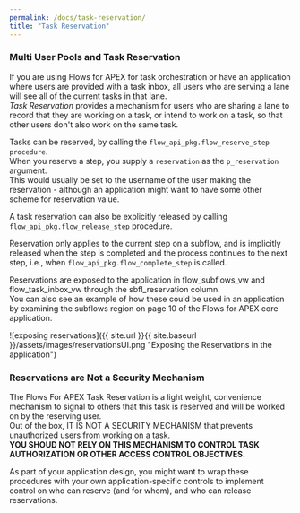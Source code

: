 ```yaml
---
permalink: /docs/task-reservation/
title: "Task Reservation"
---
```

### Multi User Pools and Task Reservation

If you are using Flows for APEX for task orchestration or have an application where users are provided with a task inbox, all users who are serving a lane will see all of the current tasks in that lane.  
*Task Reservation* provides a mechanism for users who are sharing a lane to record that they are working on a task, or intend to work on a task, so that other users don't also work on the same task.

Tasks can be reserved, by calling the `flow_api_pkg.flow_reserve_step procedure`.  
When you reserve a step, you supply a `reservation` as the `p_reservation` argument.  
This would usually be set to the username of the user making the reservation - although an application might want to have some other scheme for reservation value.

A task reservation can also be explicitly released by calling `flow_api_pkg.flow_release_step` procedure.

Reservation only applies to the current step on a subflow, and is implicitly released when the step is completed and the process continues to the next step, i.e., when `flow_api_pkg.flow_complete_step` is called.

Reservations are exposed to the application in flow_subflows_vw and flow_task_inbox_vw through the sbfl_reservation column.  
You can also see an example of how these could be used in an application by examining the subflows region on page 10 of the Flows for APEX core application.

![exposing reservations]({{ site.url }}{{ site.baseurl }}/assets/images/reservationsUI.png "Exposing the Reservations in the application")

### Reservations are Not a Security Mechanism

The Flows For APEX Task Reservation is a light weight, convenience mechanism to signal to others that this task is reserved and will be worked on by the reserving user.  
Out of the box, IT IS NOT A SECURITY MECHANISM that prevents unauthorized users from working on a task.  
**YOU SHOUD NOT RELY ON THIS MECHANISM TO CONTROL TASK AUTHORIZATION OR OTHER ACCESS CONTROL OBJECTIVES.**

As part of your application design, you might want to wrap these procedures with your own application-specific controls to implement control on who can reserve (and for whom), and who can release reservations.

